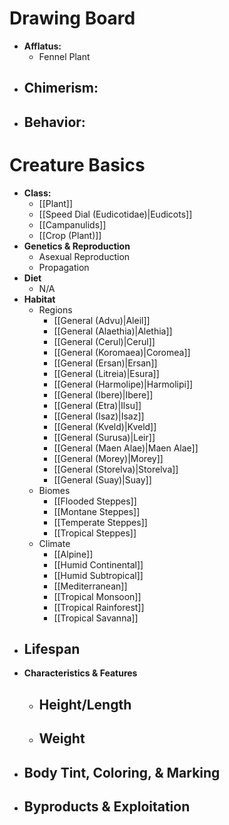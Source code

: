 # Drawing Board
- **Afflatus:**
	- Fennel Plant
- **Chimerism:**
	- 
- **Behavior:**
	- 
# Creature Basics
- **Class:**
	- [[Plant]]
	- [[Speed Dial (Eudicotidae)|Eudicots]]
	- [[Campanulids]]
	- [[Crop (Plant)]]
- **Genetics & Reproduction**
	- Asexual Reproduction
	- Propagation
- **Diet**
	- N/A
- **Habitat**
	- Regions
		- [[General (Advu)|Aleil]]
		- [[General (Alaethia)|Alethia]]
		- [[General (Cerul)|Cerul]]
		- [[General (Koromaea)|Coromea]]
		- [[General (Ersan)|Ersan]]
		- [[General (Litreia)|Esura]]
		- [[General (Harmolipe)|Harmolipi]]
		- [[General (Ibere)|Ibere]]
		- [[General (Etra)|Ilsu]]
		- [[General (Isaz)|Isaz]]
		- [[General (Kveld)|Kveld]]
		- [[General (Surusa)|Leir]]
		- [[General (Maen Alae)|Maen Alae]]
		- [[General (Morey)|Morey]]
		- [[General (Storelva)|Storelva]]
		- [[General (Suay)|Suay]]
	- Biomes
		- [[Flooded Steppes]]
		- [[Montane Steppes]]
		- [[Temperate Steppes]]
		- [[Tropical Steppes]]
	- Climate
		- [[Alpine]]
		- [[Humid Continental]]
		- [[Humid Subtropical]]
		- [[Mediterranean]]
		- [[Tropical Monsoon]]
		- [[Tropical Rainforest]]
		- [[Tropical Savanna]]
- **Lifespan**
	- 
- **Characteristics & Features**
	- Height/Length
		- 
	- Weight
		- 
- **Body Tint, Coloring, & Marking**
	- 
- **Byproducts & Exploitation**
	- 